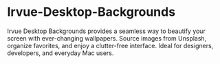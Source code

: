 # Irvue-Desktop-Backgrounds
Irvue Desktop Backgrounds provides a seamless way to beautify your screen with ever-changing wallpapers. Source images from Unsplash, organize favorites, and enjoy a clutter-free interface. Ideal for designers, developers, and everyday Mac users.
